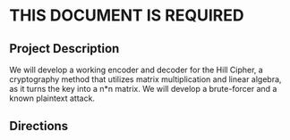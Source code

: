 # THIS DOCUMENT IS REQUIRED

## Project Description
We will develop a working encoder and decoder for the Hill Cipher, a cryptography method that utilizes matrix multiplication and linear algebra, as it turns the key into a n*n matrix. We will develop a brute-forcer and a known plaintext attack.

## Directions
